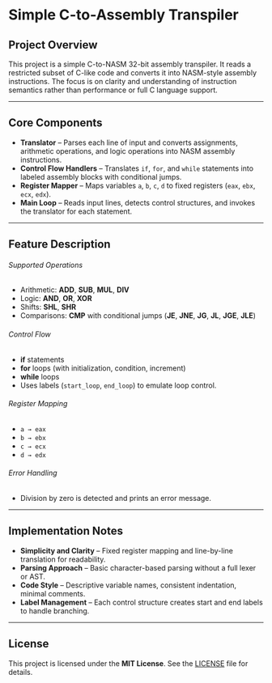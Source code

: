 # Simple C-to-Assembly Transpiler

## Project Overview

This project is a simple C-to-NASM 32-bit assembly transpiler. It reads a restricted subset of C-like code and converts it into NASM-style assembly instructions. The focus is on clarity and understanding of instruction semantics rather than performance or full C language support.

---

## Core Components

* **Translator** – Parses each line of input and converts assignments, arithmetic operations, and logic operations into NASM assembly instructions.
* **Control Flow Handlers** – Translates `if`, `for`, and `while` statements into labeled assembly blocks with conditional jumps.
* **Register Mapper** – Maps variables `a`, `b`, `c`, `d` to fixed registers (`eax`, `ebx`, `ecx`, `edx`).
* **Main Loop** – Reads input lines, detects control structures, and invokes the translator for each statement.

---

## Feature Description

###### Supported Operations

* Arithmetic: **ADD**, **SUB**, **MUL**, **DIV**
* Logic: **AND**, **OR**, **XOR**
* Shifts: **SHL**, **SHR**
* Comparisons: **CMP** with conditional jumps (**JE**, **JNE**, **JG**, **JL**, **JGE**, **JLE**)

###### Control Flow

* **if** statements
* **for** loops (with initialization, condition, increment)
* **while** loops
* Uses labels (`start_loop`, `end_loop`) to emulate loop control.

###### Register Mapping

* `a → eax`
* `b → ebx`
* `c → ecx`
* `d → edx`

###### Error Handling

* Division by zero is detected and prints an error message.

---

## Implementation Notes

* **Simplicity and Clarity** – Fixed register mapping and line-by-line translation for readability.
* **Parsing Approach** – Basic character-based parsing without a full lexer or AST.
* **Code Style** – Descriptive variable names, consistent indentation, minimal comments.
* **Label Management** – Each control structure creates start and end labels to handle branching.

---

## License

This project is licensed under the **MIT License**.
See the [LICENSE](./LICENSE) file for details.

